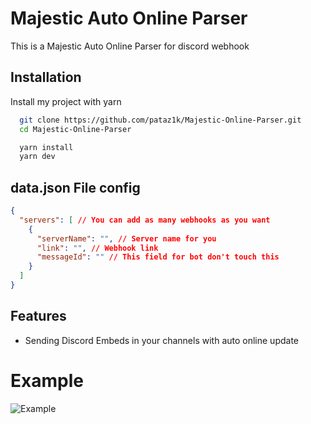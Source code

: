 
# Majestic Auto Online Parser

This is a Majestic Auto Online Parser for discord webhook


## Installation

Install my project with yarn

```bash
  git clone https://github.com/pataz1k/Majestic-Online-Parser.git
  cd Majestic-Online-Parser
```

```bash
  yarn install
  yarn dev
```
    
## data.json File config

```json
{
  "servers": [ // You can add as many webhooks as you want
    {
      "serverName": "", // Server name for you
      "link": "", // Webhook link
      "messageId": "" // This field for bot don't touch this
    }
  ]
}

```


## Features

- Sending Discord Embeds in your channels with auto online update



# Example
![Example](https://i.imgur.com/1q1dTYk.png)


